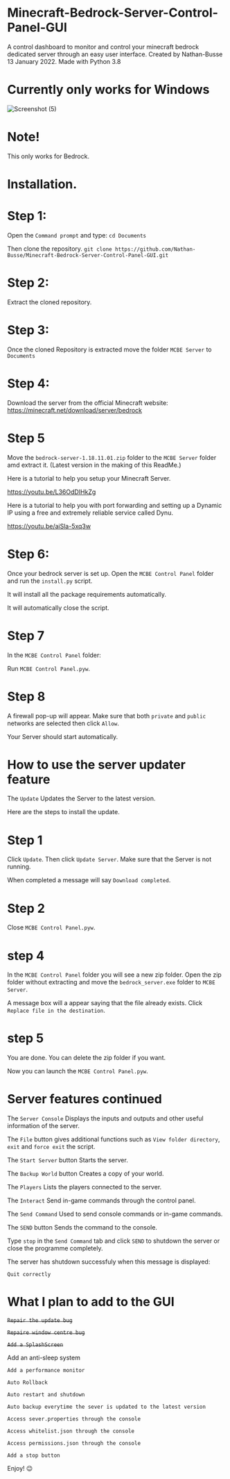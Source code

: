 # Minecraft-Bedrock-Server-Control-Panel-GUI

A control dashboard to monitor and control your minecraft bedrock dedicated server through an easy user interface.  Created by Nathan-Busse  13 January 2022.  Made with Python 3.8

# Currently only works for Windows


![Screenshot (5)](https://user-images.githubusercontent.com/82398683/153929326-7b7d4485-2623-4391-a653-917027dc03e5.png)


# Note!

This only works for Bedrock.

# Installation.


# Step 1:
Open the ```Command prompt``` and type:
```cd Documents```

 Then clone the repository.
``` git clone https://github.com/Nathan-Busse/Minecraft-Bedrock-Server-Control-Panel-GUI.git ```

 # Step 2:
 
 Extract the cloned repository.
 
 # Step 3:
 
 Once the cloned Repository is extracted move the folder ```MCBE Server``` to ```Documents```


# Step 4:

Download the server from the official Minecraft website: https://minecraft.net/download/server/bedrock

# Step 5

Move the ```bedrock-server-1.18.11.01.zip``` folder to the ```MCBE Server``` folder amd extract it. (Latest version in the making of this ReadMe.)

Here is a tutorial to help you setup your Minecraft Server.

https://youtu.be/L36OdDIHkZg

Here is a tutorial to help you with port forwarding and setting up a Dynamic IP using a free and extremely reliable service called Dynu.

https://youtu.be/aiSla-5xq3w

# Step 6:

Once your bedrock server is set up. Open the ```MCBE Control Panel``` folder and run the ```install.py``` script.

It will install all the package requirements automatically.

It will automatically close the script.

# Step 7
In the ```MCBE Control Panel``` folder:

Run ```MCBE Control Panel.pyw```.

# Step 8
A firewall pop-up will appear.
Make sure that both ```private``` and ```public``` networks are selected then click ```Allow```.

Your Server should start automatically.

# How to use the server updater feature

The ```Update``` Updates the Server to the latest version. 

Here are the steps to install the update.

# Step 1

Click ```Update```. Then click ```Update Server```. Make sure that the Server is not running.

When completed a message will say ```Download completed```.

# Step 2

Close ```MCBE Control Panel.pyw```.

# step 4

In the ```MCBE Control Panel``` folder you will see a new zip folder.
Open the zip folder without extracting and move the ```bedrock_server.exe``` folder to ```MCBE Server```.

A message box will a appear saying that the file already exists.
Click ```Replace file in the destination```.

# step 5 

You are done. 
You can delete the zip folder if you want.

Now you can launch the ```MCBE Control Panel.pyw```. 


# Server features continued

The ```Server Console``` Displays the inputs and outputs and other useful information of the server. 

The ```File``` button gives additional functions such as ```View folder directory```,  ```exit``` and ```force exit``` the script.


The ```Start Server``` button Starts the server.

The ```Backup World``` button Creates a copy of your world.

The ```Players``` Lists the players connected to the server.

The ```Interact``` Send in-game commands through the control panel.

The ```Send Command``` Used to send console commands or in-game commands.

The ```SEND``` button Sends the command to the console.

Type ```stop``` in the ```Send Command``` tab and click ```SEND``` to shutdown the server or close the programme completely.

The server has shutdown successfuly when this message is displayed:

```
Quit correctly

```
# What I plan to add to the GUI

~~```Repair the update bug```~~

~~```Repaire window centre bug```~~

~~```Add a SplashScreen```~~

Add an anti-sleep system

```Add a performance monitor```

```Auto Rollback```

```Auto restart and shutdown```

```Auto backup everytime the sever is updated to the latest version```

```Access sever.properties through the console```

```Access whitelist.json through the console```

```Access permissions.json through the console```

```Add a stop button```


Enjoy! 😉

